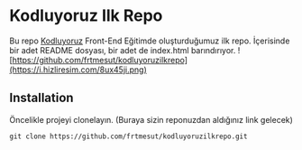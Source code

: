 # Kodluyoruz Ilk Repo
Bu repo [Kodluyoruz](https://www.kodluyoruz.org/) Front-End Eğitimde oluşturduğumuz ilk repo. İçerisinde bir adet README dosyası, bir adet de index.html barındırıyor.
![https://github.com/frtmesut/kodluyoruzilkrepo](https://i.hizliresim.com/8ux45ji.png)

## Installation
Öncelikle projeyi clonelayın. (Buraya sizin reponuzdan aldığınız link gelecek)

`git clone https://github.com/frtmesut/kodluyoruzilkrepo.git`
